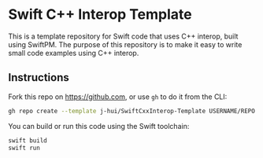 # Swift C++ Interop Template

This is a template repository for Swift code that uses C++ interop, built using SwiftPM.
The purpose of this repository is to make it easy to write small code examples using C++ interop.

## Instructions

Fork this repo on <https://github.com>, or use `gh` to do it from the CLI:

```sh
gh repo create --template j-hui/SwiftCxxInterop-Template USERNAME/REPO
```

You can build or run this code using the Swift toolchain:

```sh
swift build
swift run
```

